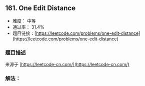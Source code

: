 ## 161. One Edit Distance

- 难度： 中等
- 通过率： 31.4%
- 题目链接：[https://leetcode.com/problems/one-edit-distance](https://leetcode.com/problems/one-edit-distance)


### 题目描述

来源于 [https://leetcode-cn.com/](https://leetcode-cn.com/)



### 解法：